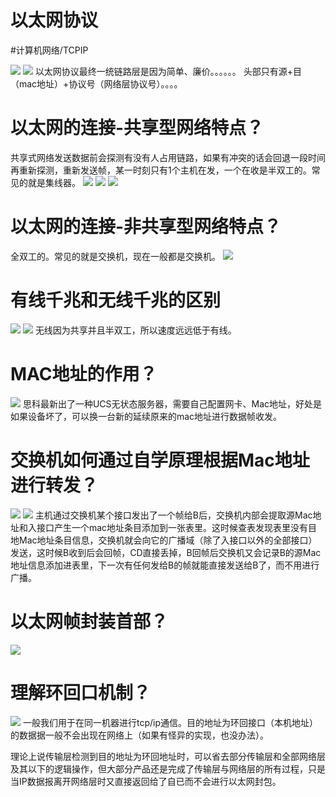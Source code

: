 # 以太网协议
#计算机网络/TCPIP

![](%E4%BB%A5%E5%A4%AA%E7%BD%91%E5%8D%8F%E8%AE%AE/C29934D2-9563-419B-B55B-131B6893A800.png)
![](%E4%BB%A5%E5%A4%AA%E7%BD%91%E5%8D%8F%E8%AE%AE/2986E531-555E-4960-AAD6-DEAC9D82DC52.png)
以太网协议最终一统链路层是因为简单、廉价。。。。。。
头部只有源+目（mac地址）+协议号（网络层协议号）。。。。

# 以太网的连接-共享型网络特点？
共享式网络发送数据前会探测有没有人占用链路，如果有冲突的话会回退一段时间再重新探测，重新发送帧，某一时刻只有1个主机在发，一个在收是半双工的。常见的就是集线器。
![](%E4%BB%A5%E5%A4%AA%E7%BD%91%E5%8D%8F%E8%AE%AE/BE82685E-1D2C-4675-82CE-8CC1A598B033.png)
![](%E4%BB%A5%E5%A4%AA%E7%BD%91%E5%8D%8F%E8%AE%AE/2754BA33-A877-4588-83D6-92967CD1942A.png)
![](%E4%BB%A5%E5%A4%AA%E7%BD%91%E5%8D%8F%E8%AE%AE/7F0ECCBA-F89B-4B31-8507-500BFB8325BA.png)

# 以太网的连接-非共享型网络特点？
全双工的。常见的就是交换机，现在一般都是交换机。 
![](%E4%BB%A5%E5%A4%AA%E7%BD%91%E5%8D%8F%E8%AE%AE/50290524-9A01-42B5-9DBC-266E1AC6FB57.png)

# 有线千兆和无线千兆的区别
![](%E4%BB%A5%E5%A4%AA%E7%BD%91%E5%8D%8F%E8%AE%AE/1D6D7FA5-68D0-4082-ACCC-FB65E94037D5.png)
![](%E4%BB%A5%E5%A4%AA%E7%BD%91%E5%8D%8F%E8%AE%AE/E5BAC826-AB4E-4729-8353-31CF7C13CAA7.png)
无线因为共享并且半双工，所以速度远远低于有线。

# MAC地址的作用？
![](%E4%BB%A5%E5%A4%AA%E7%BD%91%E5%8D%8F%E8%AE%AE/CFB3122B-6E04-461F-B1D8-472CF9C23089.png)
思科最新出了一种UCS无状态服务器，需要自己配置网卡、Mac地址，好处是如果设备坏了，可以换一台新的延续原来的mac地址进行数据帧收发。

# 交换机如何通过自学原理根据Mac地址进行转发？
![](%E4%BB%A5%E5%A4%AA%E7%BD%91%E5%8D%8F%E8%AE%AE/AF195419-DFF1-4BB1-A195-7C34F57A2E4F.png)
![](%E4%BB%A5%E5%A4%AA%E7%BD%91%E5%8D%8F%E8%AE%AE/1BD78FFA-86F6-464A-AF77-4263929B1EF3.png)
主机通过交换机某个接口发出了一个帧给B后，交换机内部会提取源Mac地址和入接口产生一个mac地址条目添加到一张表里。这时候查表发现表里没有目地Mac地址条目信息，交换机就会向它的广播域（除了入接口以外的全部接口）发送，这时候B收到后会回帧，CD直接丢掉，B回帧后交换机又会记录B的源Mac地址信息添加进表里，下一次有任何发给B的帧就能直接发送给B了，而不用进行广播。

# 以太网帧封装首部？
![](%E4%BB%A5%E5%A4%AA%E7%BD%91%E5%8D%8F%E8%AE%AE/626224CB-D943-48BD-B5A2-D4B64CF5B3F6.png)

# 理解环回口机制？
![](%E4%BB%A5%E5%A4%AA%E7%BD%91%E5%8D%8F%E8%AE%AE/BC8ECA4A-EC4C-4673-9BB8-0BE50C4C17AA.png)
一般我们用于在同一机器进行tcp/ip通信。目的地址为环回接口（本机地址）的数据据一般不会出现在网络上（如果有怪异的实现，也没办法）。

理论上说传输层检测到目的地址为环回地址时，可以省去部分传输层和全部网络层及其以下的逻辑操作，但大部分产品还是完成了传输层与网络层的所有过程，只是当IP数据报离开网络层时又直接返回给了自已而不会进行以太网封包。
